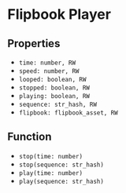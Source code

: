 # Flipbook Player

## Properties

- `time: number, RW`
- `speed: number, RW`
- `looped: boolean, RW`
- `stopped: boolean, RW`
- `playing: boolean, RW`
- `sequence: str_hash, RW`
- `flipbook: flipbook_asset, RW`

## Function

- `stop(time: number)`
- `stop(sequence: str_hash)`
- `play(time: number)`
- `play(sequence: str_hash)`

